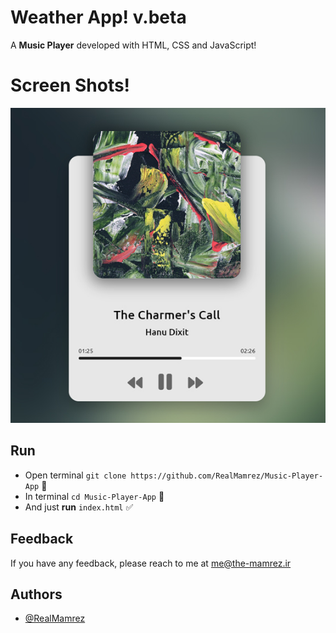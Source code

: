 # Weather App! v.beta

A **Music Player** developed with HTML, CSS and JavaScript!

# Screen Shots!

![video](screenshot.jpg)

## Run

 - Open terminal `git clone https://github.com/RealMamrez/Music-Player-App` 📩
 - In terminal `cd Music-Player-App` 📂
 - And just **run** `index.html` ✅

## Feedback  
If you have any feedback, please reach to me at me@the-mamrez.ir  

## Authors  
- [@RealMamrez](https://www.github.com/RealMamrez)  